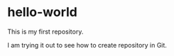 # hello-world
This is my first repository. 

I am trying it out to see how to create repository in Git. 
